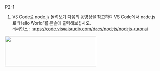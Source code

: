 P2-1
1. VS Code로 node.js 돌려보기
다음의 동영상을 참고하여 VS Code에서 node.js로 “Hello World”를 콘솔에 출력해보십시오.  
레퍼런스 : https://code.visualstudio.com/docs/nodejs/nodejs-tutorial

<img src="https://user-images.githubusercontent.com/39229461/136688171-30a3af96-efa6-43c3-8474-8ff83731934b.png"  width="300" height="100">
